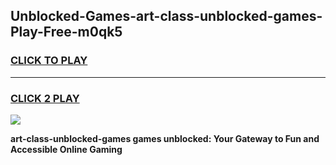 
## Unblocked-Games-art-class-unblocked-games-Play-Free-m0qk5
<h3>
<a href="https://premium76.site?title=art-class-unblocked-games&ref=23A">CLICK TO PLAY</a></h3>
<hr>

<h3>
<a href="https://premium76.site?title=art-class-unblocked-games&ref=23A">CLICK 2 PLAY</a>
  
</h3>

<a href="https://premium76.site?title=art-class-unblocked-games&ref=23A"><img src="https://clearcache.store/games.png"></a>


**art-class-unblocked-games games unblocked: Your Gateway to Fun and Accessible Online Gaming**
